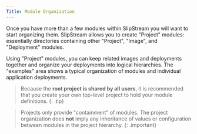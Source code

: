 ```yaml
---
Title: Module Organization
---
```


Once you have more than a few modules within SlipStream you will want
to start organizing them.  SlipStream allows you to create "Project"
modules: essentially directories containing other "Project", "Image",
and "Deployment" modules.

Using "Project" modules, you can keep related images and deployments
together and organize your deployments into logical hierarchies.  The
"examples" area shows a typical organization of modules and individual
application deployments.

> Because the **root project is shared by all users**, it is
> recommended that you create your own top-level project to hold your
> module definitions.
{: .tip}

> Projects only provide "containment" of modules.  The project
> organization does **not** imply any inheritance of values or
> configuration between modules in the project hierarchy. 
{: .important}

